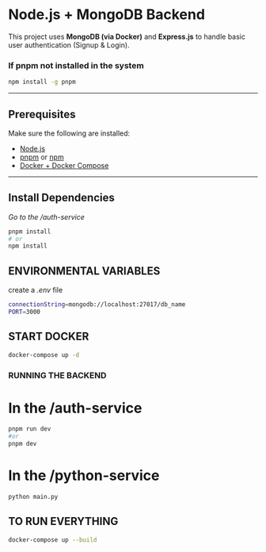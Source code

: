#  Node.js + MongoDB Backend

This project uses **MongoDB (via Docker)** and **Express.js** to handle basic user authentication (Signup & Login).

### If pnpm not installed in the system 
```bash
npm install -g pnpm
```
---

##  Prerequisites

Make sure the following are installed:

- [Node.js](https://nodejs.org/)
- [pnpm](https://pnpm.io/) or [npm](https://www.npmjs.com/)
- [Docker + Docker Compose](https://docs.docker.com/get-docker/)

---

##  Install Dependencies
*Go to the /auth-service*
```bash
pnpm install
# or
npm install
```

## ENVIRONMENTAL VARIABLES

create a *.env* file 
```bash
connectionString=mongodb://localhost:27017/db_name
PORT=3000
```
## START DOCKER
```bash
docker-compose up -d
```

### RUNNING THE BACKEND

# In the /auth-service
```bash
pnpm run dev
#or
pnpm dev
```
# In the /python-service
```bash
python main.py
```


## TO RUN EVERYTHING

```bash
docker-compose up --build
```
